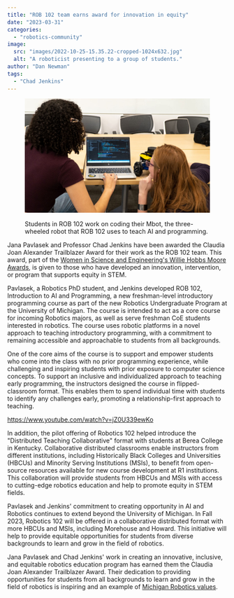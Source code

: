 ```yaml
---
title: "ROB 102 team earns award for innovation in equity"
date: "2023-03-31"
categories: 
  - "robotics-community"
image: 
  src: "images/2022-10-25-15.35.22-cropped-1024x632.jpg"
  alt: "A roboticist presenting to a group of students."
author: "Dan Newman"
tags:
  - "Chad Jenkins"
---
```


<figure>

![](images/2022-10-25-15.35.22-cropped-1024x632.jpg)

<figcaption>

Students in ROB 102 work on coding their Mbot, the three-wheeled robot that ROB 102 uses to teach AI and programming.

</figcaption>

</figure>

Jana Pavlasek and Professor Chad Jenkins have been awarded the Claudia Joan Alexander Trailblazer Award for their work as the ROB 102 team. This award, part of the [Women in Science and Engineering's Willie Hobbs Moore Awards](https://wise.umich.edu/?page_id=63), is given to those who have developed an innovation, intervention, or program that supports equity in STEM.

Pavlasek, a Robotics PhD student, and Jenkins developed ROB 102, Introduction to AI and Programming, a new freshman-level introductory programming course as part of the new Robotics Undergraduate Program at the University of Michigan. The course is intended to act as a core course for incoming Robotics majors, as well as serve freshman CoE students interested in robotics. The course uses robotic platforms in a novel approach to teaching introductory programming, with a commitment to remaining accessible and approachable to students from all backgrounds.

<!--more-->

One of the core aims of the course is to support and empower students who come into the class with no prior programming experience, while challenging and inspiring students with prior exposure to computer science concepts. To support an inclusive and individualized approach to teaching early programming, the instructors designed the course in flipped-classroom format. This enables them to spend individual time with students to identify any challenges early, promoting a relationship-first approach to teaching.

https://www.youtube.com/watch?v=jZ0U339ewKo

In addition, the pilot offering of Robotics 102 helped introduce the "Distributed Teaching Collaborative" format with students at Berea College in Kentucky. Collaborative distributed classrooms enable instructors from different institutions, including Historically Black Colleges and Universities (HBCUs) and Minority Serving Institutions (MSIs), to benefit from open-source resources available for new course development at R1 institutions. This collaboration will provide students from HBCUs and MSIs with access to cutting-edge robotics education and help to promote equity in STEM fields.

Pavlasek and Jenkins' commitment to creating opportunity in AI and Robotics continues to extend beyond the University of Michigan. In Fall 2023, Robotics 102 will be offered in a collaborative distributed format with more HBCUs and MSIs, including Morehouse and Howard. This initiative will help to provide equitable opportunities for students from diverse backgrounds to learn and grow in the field of robotics.

Jana Pavlasek and Chad Jenkins' work in creating an innovative, inclusive, and equitable robotics education program has earned them the Claudia Joan Alexander Trailblazer Award. Their dedication to providing opportunities for students from all backgrounds to learn and grow in the field of robotics is inspiring and an example of [Michigan Robotics values](https://2024.robotics.umich.edu/about/values/ "Values").
